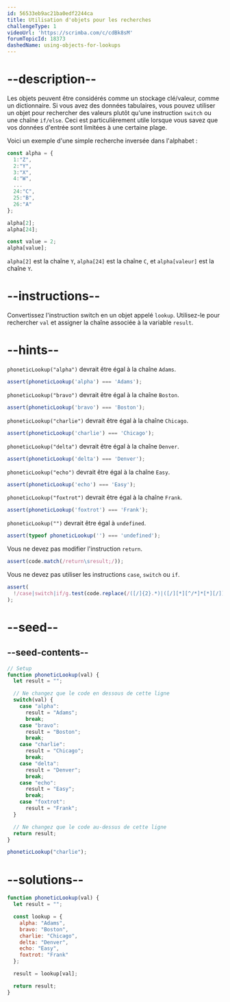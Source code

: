 ```yaml
---
id: 56533eb9ac21ba0edf2244ca
title: Utilisation d'objets pour les recherches
challengeType: 1
videoUrl: 'https://scrimba.com/c/cdBk8sM'
forumTopicId: 18373
dashedName: using-objects-for-lookups
---
```


# --description--

Les objets peuvent être considérés comme un stockage clé/valeur, comme un dictionnaire. Si vous avez des données tabulaires, vous pouvez utiliser un objet pour rechercher des valeurs plutôt qu'une instruction `switch` ou une chaîne `if/else`. Ceci est particulièrement utile lorsque vous savez que vos données d'entrée sont limitées à une certaine plage.

Voici un exemple d'une simple recherche inversée dans l'alphabet :

```js
const alpha = {
  1:"Z",
  2:"Y",
  3:"X",
  4:"W",
  ...
  24:"C",
  25:"B",
  26:"A"
};

alpha[2];
alpha[24];

const value = 2;
alpha[value];
```

`alpha[2]` est la chaîne `Y`, `alpha[24]` est la chaîne `C`, et `alpha[valeur]` est la chaîne `Y`.

# --instructions--

Convertissez l'instruction switch en un objet appelé `lookup`. Utilisez-le pour rechercher `val` et assigner la chaîne associée à la variable `result`.

# --hints--

`phoneticLookup("alpha")` devrait être égal à la chaîne `Adams`.

```js
assert(phoneticLookup('alpha') === 'Adams');
```

`phoneticLookup("bravo")` devrait être égal à la chaîne `Boston`.

```js
assert(phoneticLookup('bravo') === 'Boston');
```

`phoneticLookup("charlie")` devrait être égal à la chaîne `Chicago`.

```js
assert(phoneticLookup('charlie') === 'Chicago');
```

`phoneticLookup("delta")` devrait être égal à la chaîne `Denver`.

```js
assert(phoneticLookup('delta') === 'Denver');
```

`phoneticLookup("echo")` devrait être égal à la chaîne `Easy`.

```js
assert(phoneticLookup('echo') === 'Easy');
```

`phoneticLookup("foxtrot")` devrait être égal à la chaîne `Frank`.

```js
assert(phoneticLookup('foxtrot') === 'Frank');
```

`phoneticLookup("")` devrait être égal à `undefined`.

```js
assert(typeof phoneticLookup('') === 'undefined');
```

Vous ne devez pas modifier l'instruction `return`.

```js
assert(code.match(/return\sresult;/));
```

Vous ne devez pas utiliser les instructions `case`, `switch` ou `if`.

```js
assert(
  !/case|switch|if/g.test(code.replace(/([/]{2}.*)|([/][*][^/*]*[*][/])/g, ''))
);
```

# --seed--

## --seed-contents--

```js
// Setup
function phoneticLookup(val) {
  let result = "";

  // Ne changez que le code en dessous de cette ligne
  switch(val) {
    case "alpha":
      result = "Adams";
      break;
    case "bravo":
      result = "Boston";
      break;
    case "charlie":
      result = "Chicago";
      break;
    case "delta":
      result = "Denver";
      break;
    case "echo":
      result = "Easy";
      break;
    case "foxtrot":
      result = "Frank";
  }

  // Ne changez que le code au-dessus de cette ligne
  return result;
}

phoneticLookup("charlie");
```

# --solutions--

```js
function phoneticLookup(val) {
  let result = "";

  const lookup = {
    alpha: "Adams",
    bravo: "Boston",
    charlie: "Chicago",
    delta: "Denver",
    echo: "Easy",
    foxtrot: "Frank"
  };

  result = lookup[val];

  return result;
}
```
